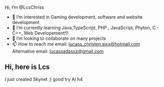 Hi, I’m @LcsChriss
- 👀 I’m interested in Gaming development, software and website development
- 🌱 I’m currently learning Java,TypeScript, PHP , JavaScript, Phyton, C - C++, Web Developement!!!
- 💞️ I’m looking to collaborate on many projects
- 📫 How to reach me 
email: lucass_christen.sixx@hotmail.com
Alternative email: lucassadassz@gmail.com

##  Hi, here is Lcs
I just created Skynet ;)  good try AI h4

 <div>
  <a href="https://github.com/LcsChriss">
</div>
 
<div> 

 
 

<!---
LcsChriss/LcsChriss is a ✨ special ✨ repository because its `README.md` (this file) appears on your GitHub profile.
You can click the Preview link to take a look at your changes.
--->
